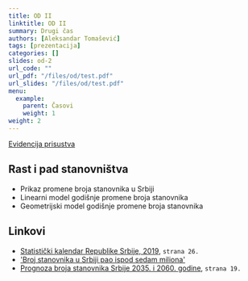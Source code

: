 ```yaml
---
title: OD II
linktitle: OD II
summary: Drugi čas
authors: [Aleksandar Tomašević]
tags: [prezentacija]
categories: []
slides: od-2
url_code: ""
url_pdf: "/files/od/test.pdf"
url_slides: "/files/od/test.pdf"
menu:
  example:
    parent: Časovi
    weight: 1
weight: 2
---
```


[Evidencija prisustva](https://forms.gle/t2dR6nUfJ5oPhFVT6)

## Rast i pad stanovništva

- Prikaz promene broja stanovnika u Srbiji
- Linearni model godišnje promene broja stanovnika
- Geometrijski model godišnje promene broja stanovnika

## Linkovi

- [Statistički kalendar Republike Srbije, 2019](http://publikacije.stat.gov.rs/G2019/Pdf/G201917012.pdf), `strana 26.`
- ['Broj stanovnika u Srbiji pao ispod sedam miliona'](http://www.politika.rs/sr/clanak/406443/Broj-stanovnika-u-Srbiji-pao-ispod-sedam-miliona)
- [Prognoza broja stanovnika Srbije 2035. i 2060. godine](http://www.fiskalnisavet.rs/doc/istrazivacki-radovi/studija-projekcije_stanovnistva_srbije_od_2010-2060-penev.pdf), `strana 19.`




